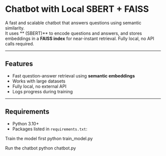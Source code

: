 # Chatbot with Local SBERT + FAISS

A fast and scalable chatbot that answers questions using semantic similarity.  
It uses ** (SBERT)** to encode questions and answers, and stores embeddings in a **FAISS index** for near-instant retrieval. Fully local, no API calls required.

---

## Features

- Fast question-answer retrieval using **semantic embeddings**
- Works with large datasets
- Fully local, no external API
- Logs progress during training

---

## Requirements

- Python 3.10+
- Packages listed in `requirements.txt`:

Train the model first
python train_model.py

Run the chatbot
python chatbot.py
